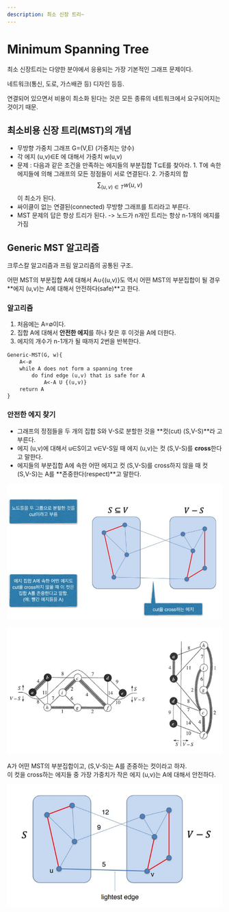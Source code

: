 ```yaml
---
description: 최소 신장 트리~
---
```


# Minimum Spanning Tree

최소 신장트리는 다양한 분야에서 응용되는 가장 기본적인 그래프 문제이다.

네트워크\(통신, 도로, 가스배관 등\) 디자인 등등.

연결되어 있으면서 비용이 최소화 된다는 것은 모든 종류의 네트워크에서 요구되어지는 것이기 때문.

## 최소비용 신장 트리\(MST\)의 개념

* 무방향 가중치 그래프 G=\(V,E\) \(가중치는 양수\)
* 각 에지 \(u,v\)∈E 에 대해서 가중치 w\(u,v\) 
* 문제 : 다음과 같은 조건을 만족하는 에지들의 부분집합 T⊆E를 찾아라.  1. T에 속한 에지들에 의해 그래프의 모든 정점들이 서로 연결된다.  2. 가중치의 합 $$\sum_{(u,v)\in T} w(u,v)$$이 최소가 된다.
* 싸이클이 없는 연결된\(connected\) 무방향 그래프를 트리라고 부른다. 
* MST 문제의 답은 항상 트리가 된다. -&gt; 노드가 n개인 트리는 항상 n-1개의 에지를 가짐

## Generic MST 알고리즘

크루스칼 알고리즘과 프림 알고리즘의 공통된 구조.

어떤 MST의 부분집합 A에 대해서 A∪{\(u,v\)}도 역시 어떤 MST의 부분집합이 될 경우 **에지 \(u,v\)는 A에 대해서 안전하다\(safe\)**고 한다.

###  알고리즘

1. 처음에는 A=∅이다.
2. 집합 A에 대해서 **안전한 에지**를 하나 찾은 후 이것을 A에 더한다. 
3. 에지의 개수가 n-1개가 될 때까지 2번을 반복한다.

```text
Generic-MST(G, w){
    A<-ø
    while A does not form a spanning tree
        do find edge (u,v) that is safe for A   
            A<-A U {(u,v)}
    return A
}
```

### 안전한 에지 찾기

* 그래프의 정점들을 두 개의 집합 S와 V-S로 분할한 것을 **컷\(cut\) \(S,V-S\)**라 고 부른다.
* 에지 \(u,v\)에 대해서 u∈S이고 v∈V-S일 때 에지 \(u,v\)는 컷 \(S,V-S\)를 **cross**한다고 말한다.
* 에지들의 부분집합 A에 속한 어떤 에지고 컷 \(S,V-S\)를 cross하지 않을 때 컷 \(S,V-S\)는 A를 **존중한다\(respect\)**고 말한다.

![](../../../../.gitbook/assets/safeedge1.JPG)

![](../../../../.gitbook/assets/safeedge2.JPG)



A가 어떤 MST의 부분집합이고, \(S,V-S\)는 A를 존중하는 컷이라고 하자.   
이 컷을 cross하는 에지들 중 가장 가중치가 작은 에지 \(u,v\)는 A에 대해서 안전하다.

![](../../../../.gitbook/assets/safeedge3.JPG)

